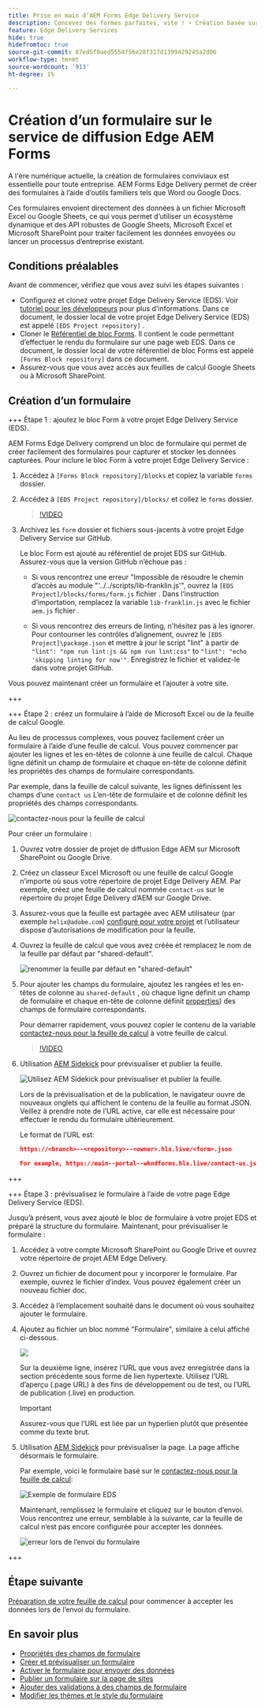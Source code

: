 ```yaml
---
title: Prise en main d’AEM Forms Edge Delivery Service
description: Concevez des formes parfaites, vite ! ⚡ Création basée sur des documents de diffusion AEM Forms Edge = vitesse époustouflante et formulaires compatibles avec l’optimisation pour les moteurs de recherche et les utilisateurs plus heureux.
feature: Edge Delivery Services
hide: true
hidefromtoc: true
source-git-commit: 87ed5f0aed5554f56e28f317d1399429245a2d06
workflow-type: tm+mt
source-wordcount: '913'
ht-degree: 1%

---
```



# Création d’un formulaire sur le service de diffusion Edge AEM Forms

A l&#39;ère numérique actuelle, la création de formulaires conviviaux est essentielle pour toute entreprise. AEM Forms Edge Delivery permet de créer des formulaires à l’aide d’outils familiers tels que Word ou Google Docs.

Ces formulaires envoient directement des données à un fichier Microsoft Excel ou Google Sheets, ce qui vous permet d’utiliser un écosystème dynamique et des API robustes de Google Sheets, Microsoft Excel et Microsoft SharePoint pour traiter facilement les données envoyées ou lancer un processus d’entreprise existant.


## Conditions préalables

Avant de commencer, vérifiez que vous avez suivi les étapes suivantes :

* Configurez et clonez votre projet Edge Delivery Service (EDS). Voir [tutoriel pour les développeurs](https://www.aem.live/developer/tutorial) pour plus d’informations. Dans ce document, le dossier local de votre projet Edge Delivery Service (EDS) est appelé `[EDS Project repository]` .
* Cloner le [Référentiel de bloc Forms](https://github.com/adobe/afb). Il contient le code permettant d’effectuer le rendu du formulaire sur une page web EDS. Dans ce document, le dossier local de votre référentiel de bloc Forms est appelé `[Forms Block repository]` dans ce document.
* Assurez-vous que vous avez accès aux feuilles de calcul Google Sheets ou à Microsoft SharePoint.


## Création d’un formulaire

+++ Étape 1 : ajoutez le bloc Form à votre projet Edge Delivery Service (EDS).

AEM Forms Edge Delivery comprend un bloc de formulaire qui permet de créer facilement des formulaires pour capturer et stocker les données capturées. Pour inclure le bloc Form à votre projet Edge Delivery Service :

1. Accédez à `[Forms Block repository]/blocks` et copiez la variable `forms` dossier.

1. Accédez à `[EDS Project repository]/blocks/` et collez le `forms` dossier.

   >[!VIDEO](https://video.tv.adobe.com/v/3427487?quality=12&learn=on)

1. Archivez les `form` dossier et fichiers sous-jacents à votre projet Edge Delivery Service sur GitHub.

   Le bloc Form est ajouté au référentiel de projet EDS sur GitHub. Assurez-vous que la version GitHub n’échoue pas :

   * Si vous rencontrez une erreur &quot;Impossible de résoudre le chemin d’accès au module &quot;&#39;../../scripts/lib-franklin.js&#39;&quot;, ouvrez la `[EDS Project]/blocks/forms/form.js` fichier . Dans l’instruction d’importation, remplacez la variable `lib-franklin.js` avec le fichier `aem.js` fichier .

   * Si vous rencontrez des erreurs de linting, n&#39;hésitez pas à les ignorer. Pour contourner les contrôles d’alignement, ouvrez le `[EDS Project]\package.json` et mettre à jour le script &quot;lint&quot; à partir de `"lint": "npm run lint:js && npm run lint:css"` to `"lint": "echo 'skipping linting for now'"`. Enregistrez le fichier et validez-le dans votre projet GitHub.

Vous pouvez maintenant créer un formulaire et l’ajouter à votre site.

+++

+++ Étape 2 : créez un formulaire à l’aide de Microsoft Excel ou de la feuille de calcul Google.

Au lieu de processus complexes, vous pouvez facilement créer un formulaire à l’aide d’une feuille de calcul. Vous pouvez commencer par ajouter les lignes et les en-têtes de colonne à une feuille de calcul. Chaque ligne définit un champ de formulaire et chaque en-tête de colonne définit les propriétés des champs de formulaire correspondants.

Par exemple, dans la feuille de calcul suivante, les lignes définissent les champs d’une `contact us` L’en-tête de formulaire et de colonne définit les propriétés des champs correspondants.

![contactez-nous pour la feuille de calcul](/help/edge/assets/contact-us-form-spreadsheet.png)

Pour créer un formulaire :

1. Ouvrez votre dossier de projet de diffusion Edge AEM sur Microsoft SharePoint ou Google Drive.

1. Créez un classeur Excel Microsoft ou une feuille de calcul Google n’importe où sous votre répertoire de projet Edge Delivery AEM. Par exemple, créez une feuille de calcul nommée `contact-us` sur le répertoire du projet Edge Delivery d’AEM sur Google Drive.

1. Assurez-vous que la feuille est partagée avec AEM utilisateur (par exemple `helix@adobe.com`) [configuré pour votre projet](https://www.aem.live/docs/setup-customer-sharepoint) et l’utilisateur dispose d’autorisations de modification pour la feuille.

1. Ouvrez la feuille de calcul que vous avez créée et remplacez le nom de la feuille par défaut par &quot;shared-default&quot;.

   ![renommer la feuille par défaut en &quot;shared-default&quot;](/help/edge/assets/rename-sheet-to-shared-default.png)

1. Pour ajouter les champs du formulaire, ajoutez les rangées et les en-têtes de colonne au `shared-default` , où chaque ligne définit un champ de formulaire et chaque en-tête de colonne définit [properties](/help/edge/docs/forms/eds-form-field-properties)) des champs de formulaire correspondants.

   Pour démarrer rapidement, vous pouvez copier le contenu de la variable [contactez-nous pour la feuille de calcul](https://docs.google.com/spreadsheets/d/12jvYjo1a3GOV30IqPY6_7YaCQtUmzWpFhoiOHDcjB28/edit?usp=drive_link) à votre feuille de calcul.

   >[!VIDEO](https://video.tv.adobe.com/v/3427468?quality=12&learn=on)

1. Utilisation [AEM Sidekick](https://www.aem.live/developer/tutorial#preview-and-publish-your-content) pour prévisualiser et publier la feuille.

   ![Utilisez AEM Sidekick pour prévisualiser et publier la feuille.](/help/edge/assets/preview-form.png)

   Lors de la prévisualisation et de la publication, le navigateur ouvre de nouveaux onglets qui affichent le contenu de la feuille au format JSON. Veillez à prendre note de l’URL active, car elle est nécessaire pour effectuer le rendu du formulaire ultérieurement.

   Le format de l’URL est:

   ```JSON
   https://<branch>--<repository>--<owner>.hlx.live/<form>.json
   
   For example, https://main--portal--wkndforms.hlx.live/contact-us.json
   ```

+++

+++ Étape 3 : prévisualisez le formulaire à l’aide de votre page Edge Delivery Service (EDS).


Jusqu’à présent, vous avez ajouté le bloc de formulaire à votre projet EDS et préparé la structure du formulaire. Maintenant, pour prévisualiser le formulaire :

1. Accédez à votre compte Microsoft SharePoint ou Google Drive et ouvrez votre répertoire de projet AEM Edge Delivery.

1. Ouvrez un fichier de document pour y incorporer le formulaire. Par exemple, ouvrez le fichier d’index. Vous pouvez également créer un nouveau fichier doc.

1. Accédez à l’emplacement souhaité dans le document où vous souhaitez ajouter le formulaire.

1. Ajoutez au fichier un bloc nommé &quot;Formulaire&quot;, similaire à celui affiché ci-dessous.

   ![](/help/edge/assets/form-block-in-sites-page-example.png)

   Sur la deuxième ligne, insérez l’URL que vous avez enregistrée dans la section précédente sous forme de lien hypertexte. Utilisez l’URL d’aperçu (.page URL) à des fins de développement ou de test, ou l’URL de publication (.live) en production.

   >[!IMPORTANT]
   >
   >
   > Assurez-vous que l’URL est liée par un hyperlien plutôt que présentée comme du texte brut.


1. Utilisation [AEM Sidekick](https://www.aem.live/developer/tutorial#preview-and-publish-your-content) pour prévisualiser la page. La page affiche désormais le formulaire.

   Par exemple, voici le formulaire basé sur le [contactez-nous pour la feuille de calcul](https://docs.google.com/spreadsheets/d/12jvYjo1a3GOV30IqPY6_7YaCQtUmzWpFhoiOHDcjB28/edit?usp=drive_link):


   ![Exemple de formulaire EDS](/help/edge/assets/eds-form.png)

   Maintenant, remplissez le formulaire et cliquez sur le bouton d’envoi. Vous rencontrez une erreur, semblable à la suivante, car la feuille de calcul n’est pas encore configurée pour accepter les données.

   ![erreur lors de l’envoi du formulaire](/help/edge/assets/form-error.png)

+++


## Étape suivante

[Préparation de votre feuille de calcul](/help/edge/docs/forms/submit-forms.md) pour commencer à accepter les données lors de l’envoi du formulaire.



## En savoir plus

* [Propriétés des champs de formulaire](/help/edge/docs/forms/eds-form-field-properties)
* [Créer et prévisualiser un formulaire](/help/edge/docs/forms/create-forms.md)
* [Activer le formulaire pour envoyer des données](/help/edge/docs/forms/submit-forms.md)
* [Publier un formulaire sur la page de sites](/help/edge/docs/forms/publish-eds-forms.md)
* [Ajouter des validations à des champs de formulaire](/help/edge/docs/forms/validate-forms.md)
* [Modifier les thèmes et le style du formulaire](/help/edge/docs/forms/style-theme-forms.md)
